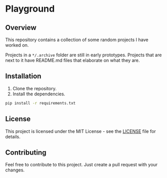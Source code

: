 # Playground

## Overview

This repository contains a collection of some random projects I have worked on.

Projects in a `*/.archive` folder are still in early prototypes. Projects that are next to it have README.md files that elaborate on what they are.

## Installation

1. Clone the repository.
2. Install the dependencies.

```bash
pip install -r requirements.txt
```

## License

This project is licensed under the MIT License - see the [LICENSE](LICENSE) file for details.

## Contributing

Feel free to contribute to this project. Just create a pull request with your changes.
